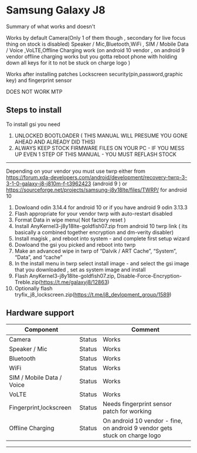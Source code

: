 # Samsung Galaxy J8

Summary of what works and doesn't

Works by default
Camera(Only 1 of them though , secondary for live focus thing on stock is disabled)
Speaker / Mic,Bluetooth,WiFi , SIM / Mobile Data / Voice ,VoLTE,Offline Charging work (on android 10 vendor , on android 9 vendor offline charging works but you gotta reboot phone with holding down all keys for it to not be stuck on charge logo )

Works after installing patches
Lockscreen security(pin,password,graphic key) and fingerprint sensor

DOES NOT WORK
MTP

## Steps to install
To install gsi you need 
1. UNLOCKED BOOTLOADER ( THIS MANUAL WILL PRESUME YOU GONE AHEAD AND ALREADY DID THIS)
2. ALWAYS KEEP STOCK FIRMWARE FILES ON YOUR PC - IF YOU MESS UP EVEN 1 STEP OF THIS MANUAL - YOU MUST REFLASH STOCK
___
Depending on your vendor you must use twrp either from https://forum.xda-developers.com/android/development/recovery-twrp-3-3-1-0-galaxy-j8-j810m-f-t3962423 (android 9 ) or https://sourceforge.net/projects/samsung-j8y18lte/files/TWRP/ for android 10
1. Dowloand odin 3.14.4 for android 10 or if you have android 9 odin 3.13.3
2. Flash appropriate for your vendor twrp with auto-restart disabled
3. Format Data in wipe menu( Not factory reset )
4. Install AnyKernel3-j8y18lte-goldfish07.zip from android 10 twrp link ( its basically a combined together encryption and dm-verity disabler)
5. Install magisk , and reboot into system - and complete first setup wizard
6. Dowloand the gsi you picked and reboot into twrp
7. Make an advanced wipe in twrp of   “Dalvik / ART Cache”, “System”, “Data”, and “cache”
8. In the install menu in twrp select install image - and select the gsi image that you  downloaded , set as system image and install
9. Flash AnyKernel3-j8y18lte-goldfish07.zip, Disable-Force-Encryption-Treble.zip(https://t.me/galaxyj8/12863)
10. Optionally flash tryfix_j8_lockscreen.zip(https://t.me/j8_devlopment_group/1589)


## Hardware support

| Component                 |       | Comment                                                   |
|---------------------------|-------|--------------------------------------------------------|
| Camera                    | Status|  Works                                                      |
| Speaker / Mic             | Status|   Works                                                 |
| Bluetooth                 | Status|   Works                                                 |
| WiFi                      | Status|   Works                                                 |
| SIM / Mobile Data / Voice | Status|   Works                                                 |
| VoLTE                     | Status|   Works                                                 |
| Fingerprint,lockscreen    | Status|   Needs fingerprint sensor patch for working            |
| Offline Charging          | Status|  On android 10 vendor - fine, on android 9 vendor gets  stuck on charge logo        |                                           
---